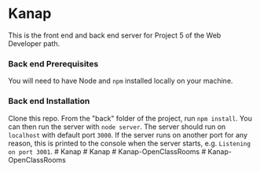 # Kanap #

This is the front end and back end server for Project 5 of the Web Developer path.

### Back end Prerequisites ###

You will need to have Node and `npm` installed locally on your machine.

### Back end Installation ###

Clone this repo. From the "back" folder of the project, run `npm install`. You 
can then run the server with `node server`. 
The server should run on `localhost` with default port `3000`. If the
server runs on another port for any reason, this is printed to the
console when the server starts, e.g. `Listening on port 3001`.
#   K a n a p  
 #   K a n a p  
 #   K a n a p - O p e n C l a s s R o o m s  
 #   K a n a p - O p e n C l a s s R o o m s  
 